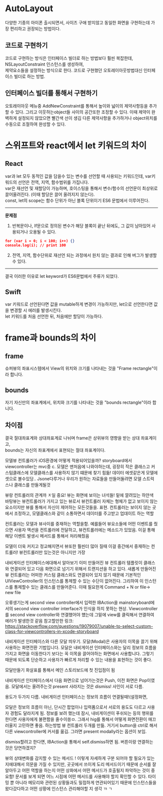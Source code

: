 # AutoLayout
다양한 기종의 아이폰 출시되면서, 사이즈 구애 받지않고 동일한 화면을 구현하는데 가장 편리하고 권장되는 방법이다.

## 코드로 구현하기
코드로 구현하는 방식은 인터페이스 빌더로 하는 방법보다 훨씬 복잡한데, NSLayoutConstraint 인스턴스를 생성하여,    
제약요소들을 설정하는 방식으로 한다. 
코드로 구현했던 오토레이아웃방법대신 인터페이스 빌더로 하는 방법. 

## 인터페이스 빌더를 통해서 구현하기
오토레이아웃 메뉴중 AddNewConstraint를 통해서 높이와 넓이의 제약사항등을 추가할 수 있다. 그리고 이웃하는object들 사이의 공간또한 조정할 수 있다.
이때 제약이 완벽하게 설정되지 않았으면 빨간색 선이 생김 다른 제약사항을 추가하거나 object위치를 수동으로 조절하여 완성할 수 있다.

# 스위프트와 react에서 let 키워드의 차이 
## React
var과 let 모두 동적인 값을 담을수 있는 변수를 선언할 때 사용되는 키워드인데, var키워드의 선언은 전역, 지역, 함수범위를 가집니다.   
var은 재선언 및 재할당이 가능하며, 호이스팅을 통해서 변수/함수의 선언문이 최상위로 끌어올려진다. (이때 할당은 끌어 올려지지 않는다).  
const, let의 scope는 함수 단위가 아닌 블록 단위이기  ES6 문법에서 이루어진다. 

---------- 
**문제점** 
1. 반복문이나, If문으로 정의된 변수가 해당 블록이 끝난 뒤에도, 그 값이 남아있어 사용되거나 오용될 수 있다.
```json
for (var i = 0; i < 100; i++) {}
console.log(i); // print 100 
```    
2. 전역, 지역, 함수단위로 재선언 되는 과정에서 원치 않는 결과로 인해 버그가 발생할 수 있다.    

-----

결국 이러한 이유로 let keyword가 ES6문법에서 주류가 되었다.      

## Swift
var 키워드로 선언된다면 값을 mutable하게 변경이 가능하지만, let으로 선언한다면 값을 변경할 시 에러를 발생시킨다.     
let 키워드를 처음 선언한 뒤, 처음에만 할당이 가능하다.


# frame과 bounds의 차이 

## frame
슈퍼뷰의 좌표시스템에서 View의 위치와 크기를 나타내는 것을 "Frame rectangle"이라 합니다.

## bounds
자기 자신만의 좌표계에서, 위치와 크기를 나타내는 것을 "bounds rectangle"이라 합니다.

## 차이점
결국 절대좌표계와 상대좌표계로 나뉘며 frame은 상위뷰의 영향을 받는 상대 좌표계이고,       
bounds는 자신의 좌표계에서 표현되는 절대 좌표계이다.       



모델뷰 컨트롤러가 iOS환경에 어떻게 적용되어있을까? 
storyboard에서 viewcontroller는 mvc중 c.
모델은 맨처음에 나와야하는데, 굉장히 작은 클래스고 커스텀클래스에 모델클래스를 사용하지 않기 떄문에 찾기 힘듦! 
데이터 에셋같은게 모델에셋으로 볼수있당..
Jsone다루거나 우리가 원하는 자료들을 만들어둘려면 모델 스트럭스나 클래스를 만들게될것

뷰랑 컨트롤러의 관계까 ㅈ일 중요! 뷰는 화면에 보이는 녀석들! 밑에 깔려있는 하얀색 바탕뷰는 뷰컨트롤러가 가지고 있는 뷰로서 
뷰컨트롤러 자체는 형체가 없고 보이지 않는 요소이지만 뷰를 통해서 자신이 제어하는 모든것들을. 표현. 
컨트롤러는 보이지 않는 곳에서 조정하고, 모델클래스와 같이 소통하면서 데이터를 주고받고 업데이트 하는 역할 

컨트롤러는 모델과 뷰사이를 중재하는 역할을함. 예를들어 뷰요소들에 어떤 이벤트를 줬으면 사용자 액션을 컨트롤러에 전달하고, 뷰컨트롤러에는 메소드가 있었음.
이걸 통해 해당 이벤트 발생시 메서드를 통해서 처리해줬음 

모델이 더욱 커지고 정교해지면서 뷰또한 훨씬더 많아 질때 이걸 중간에서 중재하는 컨트롤러! 뷰컨트롤러만 있는것은 아니지만 가장



내비게이션 인터페이스에대해서 알아보기 
이미 만들어진 뷰 컨트롤러 템플릿이 클래스와 연결되어 있고 다음 화면으로 넘기기 위해서 트랜지션을 하고 있다. 
새롭게 만들어진 뷰 컨트롤러는 어떠한 커스텀 클래스와도 연결되어 있지 않기 때문에 기본적인 UIViewController의 인스턴스를 통제할 수 있는 수단이 없어진다. 그리하여 이 인스턴스를 통제할수 있는 클래스를 만들어준다. 이때 필요한게
Command + N or file-> new file  

오류생기는게 second view controller에서 입력한
IBAction을 mainstoryboard에서의 second view controller interface가
인식을 하지 못하는 현상.
Viewcontroller를 second view controller와 연결했어야 헀는데 그밑에 
view를 클릭해서 연결하여 에러가 발생한것 같음
참고할만한 링크: 
https://stackoverflow.com/questions/19079007/unable-to-select-custom-class-for-viewcontrollers-in-xcode-storyboard 



내비게이션 인터페이스와 다른 모달 띄우기.  모달(Modal)은 사용자의 이목을 끌기 위해 사용하는 화면전환 기법입니다. 모달은 내비게이션 인터페이스와는 달리 정보의 흐름을 가지고 화면을 이동한다기 보다는 꼭 이목을 끌어야하는 화면에서 사용합니다.
그렇기 때문에 되도록 단순하고 사용자가 빠르게 처리할 수 있는 내용을 표현하는 것이 좋다. 

모달만들기 화살표를 통해서 메인 스토리보드에 첫 진입점이 됨

내비게이션 인터페이스에서 다음 화면으로 넘어가는것은 
Push, 이전 화면은 Pop이였음.  모달에서는 올려주는것 present
사라지는 것은 dismiss! 사인이 서로 다름. 

용도가 두가지 다름. 내비게이션 인터페이스는 정보의 흐름이 연결될때!(설정화면, 

모달은 정보의 흐름이 아닌, 단시간 팝업이나 입력폼으로서 서로의 용도도 다르고 사용자 경험도 달라지게 됨. 
정보를 보려 했는데 잠시, 내비게이션이 푸쉬되는 등의 행위를 한다면 사용자에게 불편함을 줄수이씅ㅁ. 그래서 hig를 통해서 어떻게 화면전환이 매끄러울지 고민하면 좋음. 
하는방법 뷰 컨트롤러 두개를 만듦. 거기서 button을 ctrl로 해서 다른 viewcontroller에 커서를 옮김. 그러면 present modally라는 옵션이 보임. 

dismiss할려고 한다면, IBAction을 통해서 self.dismiss하면 됨. 버튼이랑 연결하는 것은 당연하겠지? 

뷰의 상태변화를 감지할 수 있는 메서드 ! 
이렇게 자세하게 구분 되어야 할 필요가 있는지에대해서 의문을 가질 수 있지만, 곳곳에서 쓰이게 도리 메서드이기 때문에 순서를 잘 알아두고 어떤 역할을 하는지 어떤 상화에서 어떤 메서드가 호출될지 파악하는 것이 중요함! 문서를 보게 되면 어느 시점에 어떤 메서드를 사용해야 할지 확인할 수 있다. 타이밍 뿐 아니라 메모리와 관련된 상황들과도 밀접하게 연관되어있기 때문에 인스턴스들을 왔다갔다하고 어떤 상황에 인스턴스 관리해야할 지 생각 ㄲ ㄱ




